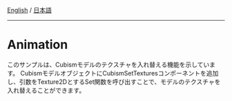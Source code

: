 [English](Description.md) / [日本語](Description.ja.md)

---

# Animation

このサンプルは、Cubismモデルのテクスチャを入れ替える機能を示しています。
CubismモデルオブジェクトにCubismSetTexturesコンポーネントを追加し、引数をTexture2DとするSet関数を呼び出すことで、モデルのテクスチャを入れ替えることができます。